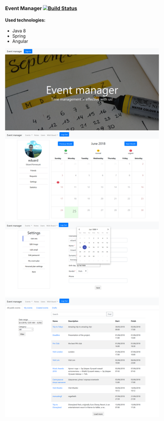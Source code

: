 ### Event Manager [![Build Status](https://travis-ci.org/eduard-romanyuk/eventmanager.png?branch=dev)](https://travis-ci.org/eduard-romanyuk/eventmanager)

#### Used technologies:
* Java 8
* Spring
* Angular

![1](screenshots/1.png)
![2](screenshots/2.png)
![3](screenshots/3.png)
![4](screenshots/4.png)